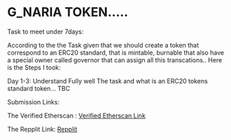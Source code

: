 # G_NARIA TOKEN.....

Task to meet under 7days: 

According to the the Task given that we should create a token that correspond to an ERC20 standard, that is mintable, burnable that also have a special owner called governor that can assign all this transcations..
Here is the Steps I took:

Day 1-3: 
Understand Fully well The task and what is an ERC20 tokens standard token...
TBC




























Submission Links:

The Verified Etherscan :
[Verified Etherscan Link](https://goerli.etherscan.io/tx/0xc237c21d7155b36de7f2abb994346958958d06a2ee6b2ff3c9edb72bb9b8207c)

The Repplit Link:
[Repplit](https://replit.com/@Lawrencmagnat/Lawrence-GNGN-token)
